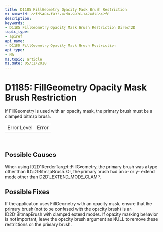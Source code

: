 ```yaml
---
title: D1185 FillGeometry Opacity Mask Brush Restriction
ms.assetid: dcfd548a-f933-4cd9-9876-1e7ed20c42f6
description: 
keywords:
- D1185 FillGeometry Opacity Mask Brush Restriction Direct2D
topic_type:
- apiref
api_name:
- D1185 FillGeometry Opacity Mask Brush Restriction
api_type:
- NA
ms.topic: article
ms.date: 05/31/2018
---
```


# D1185: FillGeometry Opacity Mask Brush Restriction

If FillGeometry is used with an opacity mask, the primary brush must be a clamped bitmap brush.



|             |       |
|-------------|-------|
| Error Level | Error |



 

## Possible Causes

When using ID2D1RenderTarget::FillGeometry, the primary brush was a type other than ID2D1BitmapBrush. Or, the primary brush had an x- or y- extend mode other than D2D1\_EXTEND\_MODE\_CLAMP.

## Possible Fixes

If the application uses FillGeometry with an opacity mask, ensure that the primary brush (not to be confused with the opacity brush) is an ID2D1BitmapBrush with clamped extend modes. If opacity masking behavior is not important, leave the opacity brush argument as NULL to remove these restrictions on the primary brush.

 

 




